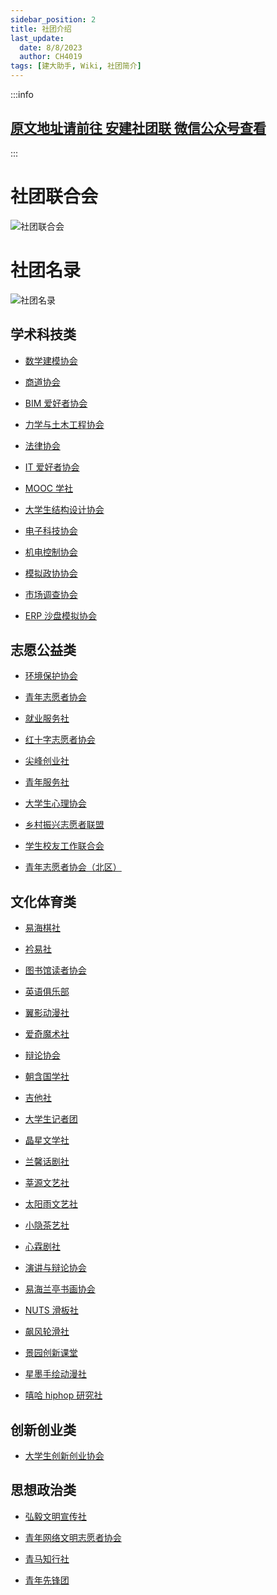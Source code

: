 ```yaml
---
sidebar_position: 2
title: 社团介绍
last_update:
  date: 8/8/2023
  author: CH4019
tags: [建大助手, Wiki, 社团简介]
---
```


:::info

## [原文地址请前往 安建社团联 微信公众号查看](https://mp.weixin.qq.com/s?__biz=MzU4NjIzNjE0OA==&mid=2247490173&idx=1&sn=b22470f381c91eedbfbbf0bb4cbad1df&chksm=fdff33e6ca88baf001d2efe2d3811246a59f831d698278f72cf72d1cc0192c200cb5f83a908e&mpshare=1&scene=23&srcid=0808OgJZHjuvrYYxTtFNBuvX&sharer_sharetime=1691481152315&sharer_shareid=96c35dcb8ca690a6213498c798b02d6d#rd)

:::

# 社团联合会

![社团联合会](https://mp.weixin.qq.com/mp/qrcode?scene=10000004&size=102&__biz=MzU4NjIzNjE0OA==&mid=2247490173&idx=1&sn=b22470f381c91eedbfbbf0bb4cbad1df&send_time=)

# 社团名录

![社团名录](https://mmbiz.qpic.cn/mmbiz_jpg/KpkRAXEVDyp5aJLDZ2v6gRlFqYNZxtEnD5SdL25HEnJwNXurqOEnIH4vj8EDbfV0wDNPqo4MicoWMxHydIqe2uw/640?wx_fmt=jpeg&wxfrom=5&wx_lazy=1&wx_co=1)

## 学术科技类

- [数学建模协会](http://mp.weixin.qq.com/s?__biz=MzU4NjIzNjE0OA==&mid=2247487937&idx=4&sn=314429b1c91afeb29dbb4bd3ce05bfb2&chksm=fdff385aca88b14cb1d907537ed4ab36c263520748eb9b4d8e8b3cec30af3754c229f861e67e&scene=21#wechat_redirect)

- [商道协会](http://mp.weixin.qq.com/s?__biz=MzU4NjIzNjE0OA==&mid=2247487955&idx=1&sn=90f32b50f19d984e9e49c0f887742220&chksm=fdff3848ca88b15e7410c1c65144294154c321c77159efb0edd9747086f57cd8bcc5e2b2248b&scene=21#wechat_redirect)

- [BIM 爱好者协会](http://mp.weixin.qq.com/s?__biz=MzU4NjIzNjE0OA==&mid=2247490110&idx=2&sn=36d7a69d9135390a46fa072242beb192&chksm=fdff33a5ca88bab38765d235d1609d1cfb843834984bdc1283596c4204ab6e3ec6b9165ad649&scene=21#wechat_redirect)

- [力学与土木工程协会](http://mp.weixin.qq.com/s?__biz=MzU4NjIzNjE0OA==&mid=2247490106&idx=7&sn=ffe9c8c4affbf80972bc732f390d4bbe&chksm=fdff33a1ca88bab7144f4f7674ba28f03e57bb40bd78962cb38fa55192bd345d4a4d7bed736e&scene=21#wechat_redirect)

- [法律协会](http://mp.weixin.qq.com/s?__biz=MzU4NjIzNjE0OA==&mid=2247488922&idx=3&sn=ae70109bf10e397825fa43e4fbe5b72d&chksm=fdff3c01ca88b517024ca62b027f3ca445dbbbe7bda00353542f53c32ef6d7164a35f9bdc13a&scene=21#wechat_redirect)

- [IT 爱好者协会](http://mp.weixin.qq.com/s?__biz=MzU4NjIzNjE0OA==&mid=2247484731&idx=5&sn=85da527e4cfe8fc3324872c9764c6abc&chksm=fdff2ca0ca88a5b66a00a9309d8367ece369e9638289ae4308123bfb325fbef016d28b6f2a12&scene=21#wechat_redirect)

- [MOOC 学社](http://mp.weixin.qq.com/s?__biz=MzU4NjIzNjE0OA==&mid=2247490106&idx=4&sn=90764286374de71370c76aa31e678639&chksm=fdff33a1ca88bab70ee639d175307a969b60c7dafa480c5cdf7acd8682919a3551b651db06a8&scene=21#wechat_redirect)

- [大学生结构设计协会](http://mp.weixin.qq.com/s?__biz=MzU4NjIzNjE0OA==&mid=2247487956&idx=3&sn=3e14229a98344f6135f0b9497d901d85&chksm=fdff384fca88b1597573fd787a8865624b4f0880dac9769b6a119a497dd5669efcaa8895d6dd&scene=21#wechat_redirect)

- [电子科技协会](http://mp.weixin.qq.com/s?__biz=MzU4NjIzNjE0OA==&mid=2247484731&idx=8&sn=38b0f52eb0eb3bc363b4eb420e076e4d&chksm=fdff2ca0ca88a5b6d9948e9ef6e6e1ffa7870ab74fae4ddb5e2fd12f57f3adbcaa9b24887b49&scene=21#wechat_redirect)

- [机电控制协会](http://mp.weixin.qq.com/s?__biz=MzU4NjIzNjE0OA==&mid=2247484758&idx=6&sn=a870c70ac226f041134cf6c7e59f423a&chksm=fdff2ccdca88a5dbe0722d03ada1710e47f2af0eec5ec182cda44f3488de70711a7497d3a19d&scene=21#wechat_redirect)

- [模拟政协协会](http://mp.weixin.qq.com/s?__biz=MzU4NjIzNjE0OA==&mid=2247490106&idx=3&sn=3947063b576c698ddbe310dc34d99114&chksm=fdff33a1ca88bab76c4938f74d4bbaa36360d488e7d27f3abc9bf27141490001441742e3826a&scene=21#wechat_redirect)

- [市场调查协会](http://mp.weixin.qq.com/s?__biz=MzU4NjIzNjE0OA==&mid=2247487956&idx=5&sn=e281b9ee1f94e5e4bf3259cc40bfbce0&chksm=fdff384fca88b159fafe80f0a7a721edc30f6a6e92a9edf08993a506817e92ec423fab73ec9c&scene=21#wechat_redirect)

- [ERP 沙盘模拟协会](http://mp.weixin.qq.com/s?__biz=MzU4NjIzNjE0OA==&mid=2247490124&idx=4&sn=29d0a7ab450dd03768c9e0370fbac782&chksm=fdff33d7ca88bac1e3128b2eaef597c3a69a4216896f88311da2408576a35dd0712a5cf92648&scene=21#wechat_redirect)

## 志愿公益类

- [环境保护协会](http://mp.weixin.qq.com/s?__biz=MzU4NjIzNjE0OA==&mid=2247487964&idx=2&sn=9b354a7b5df1afee960fdaaa661c7e99&chksm=fdff3847ca88b151384e2ae56af92ea53f558540bca5d2048741826403fa23f36784bcd147c5&scene=21#wechat_redirect)

- [青年志愿者协会](http://mp.weixin.qq.com/s?__biz=MzU4NjIzNjE0OA==&mid=2247488920&idx=3&sn=e7984a8de51b2ae2f5226aad3a9f2cbc&chksm=fdff3c03ca88b515752020a1cea25b4c6baec78ed4b3cd54aaa95bd7be45846fc44d2385393a&scene=21#wechat_redirect)

- [就业服务社](http://mp.weixin.qq.com/s?__biz=MzU4NjIzNjE0OA==&mid=2247488920&idx=1&sn=a671f01b97b351c2313c7e43151e66f9&chksm=fdff3c03ca88b5151309a1c3e230508bfd912714b28328981c27a73e96c905e282d611c7f1fa&scene=21#wechat_redirect)

- [红十字志愿者协会](http://mp.weixin.qq.com/s?__biz=MzU4NjIzNjE0OA==&mid=2247488920&idx=2&sn=1bfdf665c96ec8010fd82f808e7d1725&chksm=fdff3c03ca88b515d765570ee903a2af74ae459f647e30ff4ff8dc12d38a38fa24a79107e823&scene=21#wechat_redirect)

- [尖峰创业社](http://mp.weixin.qq.com/s?__biz=MzU4NjIzNjE0OA==&mid=2247488922&idx=4&sn=b391d6ed872fb4eaffcd69de771639e2&chksm=fdff3c01ca88b5171c7516381bf3df1feab020eef489d62e1146b97e55e9531ac0b27e18cdc9&scene=21#wechat_redirect)

- [青年服务社](http://mp.weixin.qq.com/s?__biz=MzU4NjIzNjE0OA==&mid=2247488920&idx=7&sn=67e568a13a6b0ce7b1011c163d7153ad&chksm=fdff3c03ca88b515a4cacd438ee750cca0797987687c5972b852bef2b7cc9002d84ae25f1fae&scene=21#wechat_redirect)

- [大学生心理协会](http://mp.weixin.qq.com/s?__biz=MzU4NjIzNjE0OA==&mid=2247487956&idx=7&sn=a4b6661336ddc47f28c61b0240098dc7&chksm=fdff384fca88b159366b5770644272c60478fd4d00af23eedf3250e5f5cd61c50181edf31396&scene=21#wechat_redirect)

- [乡村振兴志愿者联盟](http://mp.weixin.qq.com/s?__biz=MzU4NjIzNjE0OA==&mid=2247484905&idx=1&sn=143bf2eb442340408d7dd181a051ef7a&chksm=fdff2c72ca88a564963483c60e1e3dd95100b0f5d0cd9b6f57b0f604f4a39d5930f43ceb531e&scene=21#wechat_redirect)

- [学生校友工作联合会](http://mp.weixin.qq.com/s?__biz=MzU4NjIzNjE0OA==&mid=2247484888&idx=8&sn=3eee465d989caa30ba2f46b8d30545d7&chksm=fdff2c43ca88a55579326897024b346bf953e4c1c3fde53ce1904c5acd6fbf31657052729687&scene=21#wechat_redirect)

- [青年志愿者协会（北区）](http://mp.weixin.qq.com/s?__biz=MzU4NjIzNjE0OA==&mid=2247490124&idx=5&sn=ada66e74a482ab57941bae8cb6beef2c&chksm=fdff33d7ca88bac14c23d8da4c68cd4225f25acd0cdb027123aa753e1eb1755c3c28580c73f2&scene=21#wechat_redirect)

## 文化体育类

- [易海棋社](http://mp.weixin.qq.com/s?__biz=MzU4NjIzNjE0OA==&mid=2247490112&idx=1&sn=3d9dc5b2a680fe97312f395dca1fb9d3&chksm=fdff33dbca88bacde9df5451fc34f63708507b27df5ed294793d387c8f6564d33ac8a2e707ab&scene=21#wechat_redirect)

- [衿易社](http://mp.weixin.qq.com/s?__biz=MzU4NjIzNjE0OA==&mid=2247488920&idx=6&sn=bcecf9e9d5f3b5c23fe9459b9fac3fa5&chksm=fdff3c03ca88b5157611a50f63b19a39bf35435af2fceffe65860f535018e66a8d2873a2b319&scene=21#wechat_redirect)

- [图书馆读者协会](http://mp.weixin.qq.com/s?__biz=MzU4NjIzNjE0OA==&mid=2247490106&idx=1&sn=ac76f86b9a585dc868f82b37e211134f&chksm=fdff33a1ca88bab7ea2068c771112bdc0c985468662fe2a176cc093055df2652f9fe52ae56ed&scene=21#wechat_redirect)

- [英语俱乐部](http://mp.weixin.qq.com/s?__biz=MzU4NjIzNjE0OA==&mid=2247487937&idx=2&sn=63cefbabfa0cfb7ac63f9106ccf22db7&chksm=fdff385aca88b14c4ff74c092854c41566d4a6aefa330a6aa57618d83f3d4918faacf031494d&scene=21#wechat_redirect)

- [翼影动漫社](http://mp.weixin.qq.com/s?__biz=MzU4NjIzNjE0OA==&mid=2247484843&idx=5&sn=d1bae001eabaf195956bf72b4e9a0b57&chksm=fdff2c30ca88a52649891f982bc3bf6678718cc84b15d602762a5c622f09ad4f240078f3da83&scene=21#wechat_redirect)

- [爱奇魔术社](http://mp.weixin.qq.com/s?__biz=MzU4NjIzNjE0OA==&mid=2247484843&idx=6&sn=6f19b0c6007f788abd029d6647f3a0d5&chksm=fdff2c30ca88a526ba909cfdeee3f698b1a39537c7a583214cddcb7ca08f2787479e1c569a3a&scene=21#wechat_redirect)

- [辩论协会](http://mp.weixin.qq.com/s?__biz=MzU4NjIzNjE0OA==&mid=2247487955&idx=6&sn=ef0b6c05f4d8ca16f9ca443523213004&chksm=fdff3848ca88b15e20521312d81f4f6e72a8b74db9e6dc73cd7ef3b0b056bc9e3f26afaaef46&scene=21#wechat_redirect)

- [朝含国学社](http://mp.weixin.qq.com/s?__biz=MzU4NjIzNjE0OA==&mid=2247487937&idx=3&sn=67a9a2caf6539851f23190e517600deb&chksm=fdff385aca88b14caa5fc00a6478e36ecb2e9156530e52e997119a2412aa9faf54c79d5c97fd&scene=21#wechat_redirect)

- [吉他社](http://mp.weixin.qq.com/s?__biz=MzU4NjIzNjE0OA==&mid=2247490124&idx=2&sn=496bd16521f879faca00c47550edf36a&chksm=fdff33d7ca88bac1b1723364942bfa728503ac877c7ee616e9028b6e879a8cdebe4e3d63325d&scene=21#wechat_redirect)

- [大学生记者团](http://mp.weixin.qq.com/s?__biz=MzU4NjIzNjE0OA==&mid=2247488922&idx=1&sn=fe67abb9dca24aab1912df1be4ad9db6&chksm=fdff3c01ca88b517b7a07aabcf21a262324a8f6ffe5ecdaf3ea846d9d516f6f757bd65a202d1&scene=21#wechat_redirect)

- [晶星文学社](http://mp.weixin.qq.com/s?__biz=MzU4NjIzNjE0OA==&mid=2247487955&idx=3&sn=474733a539e6ee993bcb437ae86e2805&chksm=fdff3848ca88b15e4204b4c8da3d4c616f940e19d4cb590b41fc0ed15d040f6d9ac6965594a7&scene=21#wechat_redirect)

- [兰馨话剧社](http://mp.weixin.qq.com/s?__biz=MzU4NjIzNjE0OA==&mid=2247484872&idx=4&sn=2047d001c11b2029fac4a7be7ae87ff2&chksm=fdff2c53ca88a545ebebff68359dc468866196bc7783cb4b63e42144f9f1f38f456545033c05&scene=21#wechat_redirect)

- [莘源文艺社](http://mp.weixin.qq.com/s?__biz=MzU4NjIzNjE0OA==&mid=2247487956&idx=6&sn=39b74b257de95ecf3a13a4aae28f6e8b&chksm=fdff384fca88b159690ff794be4f1b8db80823970f9a29a6230906573176ce29f5c44d0efdd5&scene=21#wechat_redirect)

- [太阳雨文艺社](http://mp.weixin.qq.com/s?__biz=MzU4NjIzNjE0OA==&mid=2247490124&idx=3&sn=bc451b3ee0dcc49196c26fc635cd95b6&chksm=fdff33d7ca88bac1861a6e9a6977bd39a1a0322fd580f7705cab91fb0c57b01d126fefaa273c&scene=21#wechat_redirect)

- [小隐茶艺社](http://mp.weixin.qq.com/s?__biz=MzU4NjIzNjE0OA==&mid=2247489101&idx=2&sn=a62e6ba2551b50ef2938d5ea2fb4a2f5&chksm=fdff3fd6ca88b6c06c77c148b7bac78525758ca253d2dac57bbb2bc12da8d02559122d4add9b&scene=21#wechat_redirect)

- [心霖剧社](http://mp.weixin.qq.com/s?__biz=MzU4NjIzNjE0OA==&mid=2247490124&idx=1&sn=5f5915bd455216bec0cfc69f1d48d3c2&chksm=fdff33d7ca88bac127b9d5e13a0b2ec7b1f711ec11707abf53d7120e39dae7e669717094a62e&scene=21#wechat_redirect)

- [演讲与辩论协会](http://mp.weixin.qq.com/s?__biz=MzU4NjIzNjE0OA==&mid=2247490106&idx=5&sn=903e7014a02b34c820acbdf26a41109a&chksm=fdff33a1ca88bab7f5a6c0bb8a0d7dcb53cc91f8b7bffc8fa58043d24be6921787a8b88cb2b1&scene=21#wechat_redirect)

- [易海兰亭书画协会](http://mp.weixin.qq.com/s?__biz=MzU4NjIzNjE0OA==&mid=2247490112&idx=2&sn=2032422459226b687deb25560eb954c9&chksm=fdff33dbca88bacd34f6633c71b6df0c37a26fe821ebd5c83a98bf750038b5b6b8272383f855&scene=21#wechat_redirect)

- [NUTS 滑板社](http://mp.weixin.qq.com/s?__biz=MzU4NjIzNjE0OA==&mid=2247484888&idx=3&sn=1dbdc18bde77bcb1fd997a918ed01ae8&chksm=fdff2c43ca88a555b816fef8b173235bbe3a5ce1004b4e9cece5252fdc7147344e60fc40e23d&scene=21#wechat_redirect)

- [飙风轮滑社](http://mp.weixin.qq.com/s?__biz=MzU4NjIzNjE0OA==&mid=2247489101&idx=1&sn=e7f7c05e5b1107b44b418c9f2c6c6a98&chksm=fdff3fd6ca88b6c0dc51717202d2b5c5cf0bf67f3015b4c2b39b55a9357a0f6738876eb492a2&scene=21#wechat_redirect)

- [景园创新课堂]()

- [星墨手绘动漫社]()

- [嘻哈 hiphop 研究社]()

## 创新创业类

- [大学生创新创业协会]()

## 思想政治类

- [弘毅文明宣传社](http://mp.weixin.qq.com/s?__biz=MzU4NjIzNjE0OA==&mid=2247490110&idx=1&sn=ac65f5c4015f2ed24425604a99f272f8&chksm=fdff33a5ca88bab3b0ea1c5e2b31e147e17a96e5922f8f4979a0fd7398bd6fe525c2e6432907&scene=21#wechat_redirect)

- [青年网络文明志愿者协会](http://mp.weixin.qq.com/s?__biz=MzU4NjIzNjE0OA==&mid=2247484824&idx=7&sn=725994d98d0aea2dc4eac51efee1c675&chksm=fdff2c03ca88a515f1ac39c888133b7785f60e47b5e72c4bf0f2dafb45ac6b6d4a43425679d1&scene=21#wechat_redirect)

- [青马知行社](http://mp.weixin.qq.com/s?__biz=MzU4NjIzNjE0OA==&mid=2247484824&idx=5&sn=6c84fdccfcb44bdbb8c6fde30cb64910&chksm=fdff2c03ca88a51524206b2b3e769487c9afc4d1b02aab10b6a1be3e453ab53a5b2a99c88966&scene=21#wechat_redirect)

- [青年先锋团](http://mp.weixin.qq.com/s?__biz=MzU4NjIzNjE0OA==&mid=2247490106&idx=6&sn=efe3c842bf21ea17c34d82a03cb296d9&chksm=fdff33a1ca88bab7975670ad64501c27f01f93e7a544f31d622cab470aa89b6f7ce5f343a7b7&scene=21#wechat_redirect)
